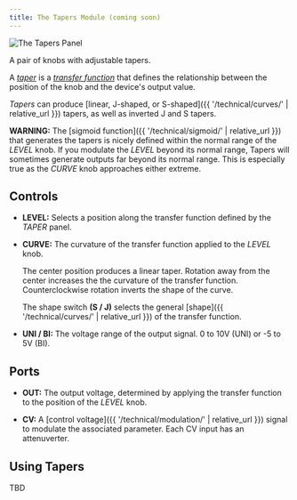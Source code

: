 ```yaml
---
title: The Tapers Module (coming soon)
---
```

<img class="panel" src="panel.svg" alt="The Tapers Panel" />

A pair of knobs with adjustable tapers.

A
_[taper](https://en.wikipedia.org/wiki/Potentiometer#Resistance–position_relationship:_"taper")_
is a
_[transfer function](https://en.wikipedia.org/wiki/Transfer_function)_
that defines the relationship
between the position of the knob
and the device's output value.

_Tapers_ can produce
[linear, J-shaped, or S-shaped]({{ '/technical/curves/' | relative_url }})
tapers,
as well as inverted J and S tapers.

**WARNING:**
The [sigmoid function]({{ '/technical/sigmoid/' | relative_url }}) that
generates the tapers is nicely defined within the normal range of the _LEVEL_
knob.  If you modulate the _LEVEL_ beyond its normal range, Tapers will
sometimes generate outputs far beyond its normal range.  This is especially
true as the _CURVE_ knob approaches either extreme.

## Controls
- **LEVEL:**
    Selects a position
    along the transfer function
    defined by the _TAPER_ panel.

- **CURVE:**
    The curvature
    of the transfer function
    applied to the _LEVEL_ knob.

    The center position
    produces a linear taper.
    Rotation away from the center
    increases the the curvature of the transfer function.
    Counterclockwise rotation
    inverts the shape of the curve.

    The shape switch **(S / J)**
    selects the general [shape]({{ '/technical/curves/' | relative_url }})
    of the transfer function.

- **UNI / BI:**
    The voltage range of the output signal.
    0 to 10V (UNI)
    or -5 to 5V (BI).

## Ports
- **OUT:**
    The output voltage,
    determined by applying the transfer function
    to the position of the _LEVEL_ knob.

- **CV:**
    A [control voltage]({{ '/technical/modulation/' | relative_url }}) signal
    to modulate the associated parameter. Each CV input has an attenuverter.

## Using Tapers

TBD
